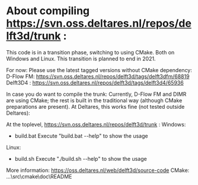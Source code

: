 About compiling https://svn.oss.deltares.nl/repos/delft3d/trunk :
=======================================================
This code is in a transition phase, switching to using CMake. Both on Windows and Linux.
This transition is planned to end in 2021.

For now: Please use the latest tagged versions without CMake dependency:
D-Flow FM: https://svn.oss.deltares.nl/repos/delft3d/tags/delft3dfm/68819
Delft3D4 : https://svn.oss.deltares.nl/repos/delft3d/tags/delft3d4/65936

In case you do want to compile the trunk:
Currently, D-Flow FM and DIMR are using CMake; the rest is built in the traditional way (although CMake preparations are present).
At Deltares, this works fine (not tested outside Deltares):

At the toplevel, https://svn.oss.deltares.nl/repos/delft3d/trunk :
Windows:
- build.bat
  Execute "build.bat --help" to show the usage

Linux:
- build.sh
  Execute "./build.sh --help" to show the usage

More information:
https://oss.deltares.nl/web/delft3d/source-code
CMake: ...\src\cmake\doc\README
